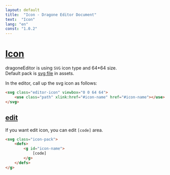 ```yaml
---
layout: default
title:  "Icon - Dragone Editor Document"
text:  "Icon"
lang: "en"
const: "1.0.2"
---
```


# [Icon](#icon)

dragoneEditor is using `SVG` icon type and 64*64 size.<br>
Default pack is [svg file](https://raw.githubusercontent.com/lovefields/dragonEditor/main/assets/svg/pack.svg) in assets.

In the editor, call up the svg icon as follows:
```html
<svg class="editor-icon" viewbox="0 0 64 64">
    <use class="path" xlink:href="#icon-name" href="#icon-name"></use>
</svg>
```

## [edit](#edit)

If you want edit icon, you can edit `[code]` area.
```html
<svg class="icon-pack">
    <defs>
        <g id="icon-name">
            [code]
        </g>
    </defs>
</g>
```